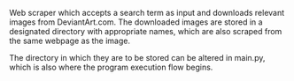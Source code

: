 Web scraper which accepts a search term as input and downloads relevant images from DeviantArt.com. The downloaded images are stored in a designated directory with appropriate names, which are also scraped from the same webpage as the image.

The directory in which they are to be stored can be altered in main.py, which is also where the program execution flow begins.
